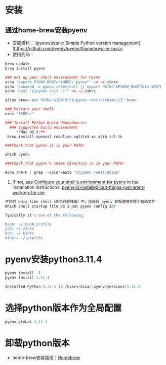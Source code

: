 # 安装
## 通过home-brew安装pyenv
- 安装资料： [pyenv/pyenv: Simple Python version management](https://github.com/pyenv/pyenv#homebrew-in-maco
- 使用代码：
```r
brew update
brew install pyenv

### Set up your shell environment for Pyenv
echo 'export PYENV_ROOT="$HOME/.pyenv"' >> ~/.zshrc
echo 'command -v pyenv >/dev/null || export PATH="$PYENV_ROOT/bin:$PATH"' >> ~/.zshrc
echo 'eval "$(pyenv init -)"' >> ~/.zshrc

alias brew='env PATH="${PATH//$(pyenv root)\/shims:/}" brew'

### Restart your shell
exec "$SHELL"

### Install Python build dependencies
  ### Suggested build environment
     **Mac OS X:**
 brew install openssl readline sqlite3 xz zlib tcl-tk

```

```r
###Check that pyenv is in your PATH:

which pyenv

###Check that pyenv's shims directory is in your PATH:

echo $PATH | grep --color=auto "$(pyenv root)/shims"

```
1. If not, see [Configure your shell's environment for pyenv](https://github.com/pyenv/pyenv/#basic-github-checkout) in the installation instructions.
    [pyenv-is-installed-but-things-just-arent-working-for-me](https://github.com/pyenv/pyenv/wiki#pyenv-is-installed-but-things-just-arent-working-for-me)

```r
不同的 Unix-like shell（命令行解释器）中，应该将 pyenv 的配置放在哪个启动文件
Which shell startup file do I put pyenv config in?

Typically it's one of the following:

bash: ~/.bash_profile
zsh: ~/.zshrc
ksh: ~/.kshrc
other: ~/.profile
```
# pyenv安装python3.11.4
```r
pyenv install -l
pyenv install 3.11.4

Installed Python-3.11.4 to /Users/ksia/.pyenv/versions/3.11.4
```
# 选择python版本作为全局配置
```r
pyenv global 3.11.4
```
# 卸载python版本

- home-brew安装路径：[Homebrew](Configuration/homebrew/Homebrew.md#^b49b8b)

